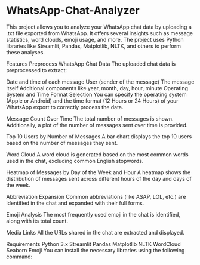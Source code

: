 # WhatsApp-Chat-Analyzer

This project allows you to analyze your WhatsApp chat data by uploading a .txt file exported from WhatsApp. It offers several insights such as message statistics, word clouds, emoji usage, and more. The project uses Python libraries like Streamlit, Pandas, Matplotlib, NLTK, and others to perform these analyses.

Features
Preprocess WhatsApp Chat Data
The uploaded chat data is preprocessed to extract:

Date and time of each message
User (sender of the message)
The message itself
Additional components like year, month, day, hour, minute
Operating System and Time Format Selection
You can specify the operating system (Apple or Android) and the time format (12 Hours or 24 Hours) of your WhatsApp export to correctly process the data.

Message Count Over Time
The total number of messages is shown. Additionally, a plot of the number of messages sent over time is provided.

Top 10 Users by Number of Messages
A bar chart displays the top 10 users based on the number of messages they sent.

Word Cloud
A word cloud is generated based on the most common words used in the chat, excluding common English stopwords.

Heatmap of Messages by Day of the Week and Hour
A heatmap shows the distribution of messages sent across different hours of the day and days of the week.

Abbreviation Expansion
Common abbreviations (like ASAP, LOL, etc.) are identified in the chat and expanded with their full forms.

Emoji Analysis
The most frequently used emoji in the chat is identified, along with its total count.

Media Links
All the URLs shared in the chat are extracted and displayed.

Requirements
Python 3.x
Streamlit
Pandas
Matplotlib
NLTK
WordCloud
Seaborn
Emoji
You can install the necessary libraries using the following command:
